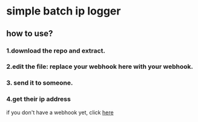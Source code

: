 # simple batch ip logger

## how to use?
### 1.download the repo and extract.
### 2.edit the file: replace **your webhook here** with your webhook.
### 3. send it to someone.
### 4.get their ip address

if you don't have a webhook yet, click [here](https://docs.gitlab.com/ee/user/project/integrations/discord_notifications.html)
